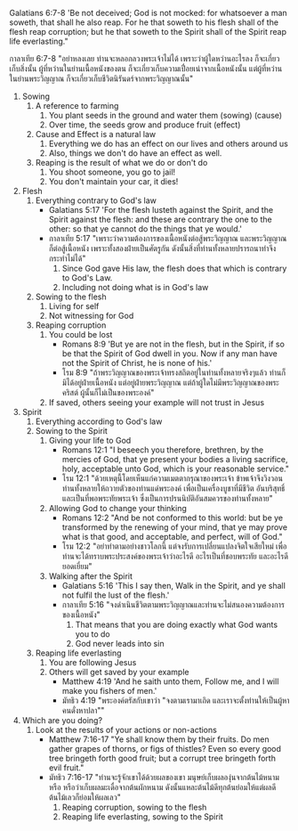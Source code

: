 Galatians 6:7-8 'Be not deceived; God is not mocked: for whatsoever a man soweth, that shall he also reap. For he that soweth to his flesh shall of the flesh reap corruption; but he that soweth to the Spirit shall of the Spirit reap life everlasting."

กาลาเทีย 6:7-8 "อย่าหลงเลย ท่านจะหลอกลวงพระเจ้าไม่ได้ เพราะว่าผู้ใดหว่านอะไรลง ก็จะเกี่ยวเก็บสิ่งนั้น ผู้ที่หว่านในย่านเนื้อหนังของตน ก็จะเกี่ยวเก็บความเปื่อยเน่าจากเนื้อหนังนั้น แต่ผู้ที่หว่านในย่านพระวิญญาณ ก็จะเกี่ยวเก็บชีวิตนิรันดร์จากพระวิญญาณนั้น"

1. Sowing
    1. A reference to farming
        1. You plant seeds in the ground and water them (sowing) (cause)
        2. Over time, the seeds grow and produce fruit (effect)
    2. Cause and Effect is a natural law
        1. Everything we do has an effect on our lives and others around us
        2. Also, things we don't do have an effect as well.
    3. Reaping is the result of what we do or don't do
        1. You shoot someone, you go to jail!
        2. You don't maintain your car, it dies!
2. Flesh
    1. Everything contrary to God's law
        - Galatians 5:17 'For the flesh lusteth against the Spirit, and the Spirit against the flesh: and these are contrary the one to the other: so that ye cannot do the things that ye would.'
        - กาลาเทีย 5:17 "เพราะว่าความต้องการของเนื้อหนังต่อสู้พระวิญญาณ และพระวิญญาณก็ต่อสู้เนื้อหนัง เพราะทั้งสองฝ่ายเป็นศัตรูกัน ดังนั้นสิ่งที่ท่านทั้งหลายปรารถนาทำจึงกระทำไม่ได้"
            1. Since God gave His law, the flesh does that which is contrary to God's Law.
            2. Including not doing what is in God's law
    2. Sowing to the flesh
        1. Living for self
        2. Not witnessing for God
    3. Reaping corruption
        1. You could be lost
            - Romans 8:9 'But ye are not in the flesh, but in the Spirit, if so be that the Spirit of God dwell in you. Now if any man have not the Spirit of Christ, he is none of his.'
            - โรม 8:9 "ถ้าพระวิญญาณของพระเจ้าทรงสถิตอยู่ในท่านทั้งหลายจริงๆแล้ว ท่านก็มิได้อยู่ฝ่ายเนื้อหนัง แต่อยู่ฝ่ายพระวิญญาณ แต่ถ้าผู้ใดไม่มีพระวิญญาณของพระคริสต์ ผู้นั้นก็ไม่เป็นของพระองค์"
        2. If saved, others seeing your example will not trust in Jesus
3. Spirit
    1. Everything according to God's law
    2. Sowing to the Spirit
        1. Giving your life to God
            - Romans 12:1 "I beseech you therefore, brethren, by the mercies of God, that ye present your bodies a living sacrifice, holy, acceptable unto God, which is your reasonable service."
            - โรม 12:1 "ด้วยเหตุนี้โดยเห็นแก่ความเมตตากรุณาของพระเจ้า ข้าพเจ้าจึงวิงวอนท่านทั้งหลายให้ถวายตัวของท่านแด่พระองค์ เพื่อเป็นเครื่องบูชาที่มีชีวิต อันบริสุทธิ์ และเป็นที่พอพระทัยพระเจ้า ซึ่งเป็นการปรนนิบัติอันสมควรของท่านทั้งหลาย"
        2. Allowing God to change your thinking
            - Romans 12:2 "And be not conformed to this world: but be ye transformed by the renewing of your mind, that ye may prove what is that good, and acceptable, and perfect, will of God."
            - โรม 12:2 "อย่าทำตามอย่างชาวโลกนี้ แต่จงรับการเปลี่ยนแปลงจิตใจเสียใหม่ เพื่อท่านจะได้ทราบพระประสงค์ของพระเจ้าว่าอะไรดี อะไรเป็นที่ชอบพระทัย และอะไรดียอดเยี่ยม"
        3. Walking after the Spirit
            - Galatians 5:16 'This I say then, Walk in the Spirit, and ye shall not fulfil the lust of the flesh.'
            - กาลาเทีย 5:16 "จงดำเนินชีวิตตามพระวิญญาณและท่านจะไม่สนองความต้องการของเนื้อหนัง"
                1. That means that you are doing exactly what God wants you to do
                2. God never leads into sin
    3. Reaping life everlasting
        1. You are following Jesus
        2. Others will get saved by your example
            - Matthew 4:19 'And he saith unto them, Follow me, and I will make you fishers of men.'
            - มัทธิว 4:19 "พระองค์ตรัสกับเขาว่า "จงตามเรามาเถิด และเราจะตั้งท่านให้เป็นผู้หาคนดั่งหาปลา""
4. Which are you doing?
    1. Look at the results of your actions or non-actions 
        - Matthew 7:16-17 "Ye shall know them by their fruits. Do men gather grapes of thorns, or figs of thistles? Even so every good tree bringeth forth good fruit; but a corrupt tree bringeth forth evil fruit."
        - มัทธิว 7:16-17 "ท่านจะรู้จักเขาได้ด้วยผลของเขา มนุษย์เก็บผลองุ่นจากต้นไม้หนามหรือ หรือว่าเก็บผลมะเดื่อจากต้นผักหนาม ดังนั้นแหละต้นไม้ดีทุกต้นย่อมให้แต่ผลดี ต้นไม้เลวก็ย่อมให้ผลเลว"
            1. Reaping corruption, sowing to the flesh
            2. Reaping life everlasting, sowing to the Spirit